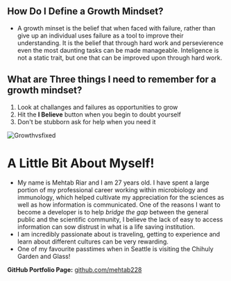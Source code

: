 ## How Do I Define a Growth Mindset? ##
- A growth minset is the belief that when faced with failure, rather than give up an individual uses failure as a tool to improve their understanding. It is the belief that through hard work and persevierence even the most daunting tasks can be made manageable. Inteligence is not a static trait, but one that can be improved upon through hard work. 



## What are Three things I need to remember for a growth mindset? ##
1. Look at challanges and failures as opportunities to grow
2. Hit the **I Believe** button when you begin to doubt yourself
3. Don't be stubborn ask for help when you need it

![Growthvsfixed](https://user-images.githubusercontent.com/110378968/182226210-a69494fd-b4c5-420a-88db-23443cfea4ee.jpeg)



# A Little Bit About Myself! #
- My name is Mehtab Riar and I am 27 years old. I have spent a large portion of my professional career working within microbiology and immunology, which helped cultivate my appreciation for the sciences as well as how information is communicated. One of the reasons I want to become a developer is to help *bridge the gap* between the general public and the scientific community, I believe the lack of easy to access information can sow distrust in what is a life saving institution.
- I am incredibly passionate about is traveling, getting to experience and learn about different cultures can be very rewarding.
- One of my favourite passtimes when in Seattle is visiting the Chihuly Garden and Glass!

**GitHub Portfolio Page:** [github.com/mehtab228](https://github.com/Mehtab228)
